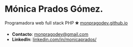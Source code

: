 # Mónica Prados Gómez.
Programadora web full stack PHP 🞳
[monpragodev.github.io](https://monpragodev.github.io/)

* **Contacto**: [monpragodev@gmail.com](mailto:monpragodev@gmail.com)
* **LinkedIn**: [linkedin.com/in/monicaprados/](https://www.linkedin.com/in/monicaprados/)
